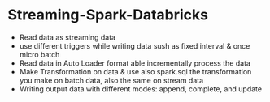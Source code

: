# Streaming-Spark-Databricks
- Read data as streaming data
- use different triggers while writing data sush as fixed interval & once micro batch
- Read data in Auto Loader format able incrementally process the data
- Make Transformation on data & use also spark.sql
  the transformation you make on batch data, also the same on stream data
- Writing output data with different modes: append, complete, and update
